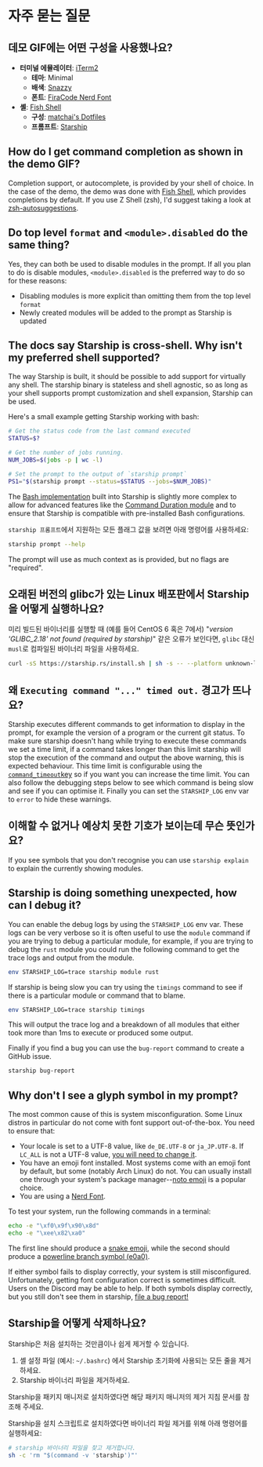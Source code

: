# 자주 묻는 질문

## 데모 GIF에는 어떤 구성을 사용했나요?

- **터미널 에뮬레이터**: [iTerm2](https://iterm2.com/)
  - **테마**: Minimal
  - **배색**: [Snazzy](https://github.com/sindresorhus/iterm2-snazzy)
  - **폰트**: [FiraCode Nerd Font](https://www.nerdfonts.com/font-downloads)
- **셸**: [Fish Shell](https://fishshell.com/)
  - **구성**: [matchai's Dotfiles](https://github.com/matchai/dotfiles/blob/b6c6a701d0af8d145a8370288c00bb9f0648b5c2/.config/fish/config.fish)
  - **프롬프트**: [Starship](https://starship.rs/)

## How do I get command completion as shown in the demo GIF?

Completion support, or autocomplete, is provided by your shell of choice. In the case of the demo, the demo was done with [Fish Shell](https://fishshell.com/), which provides completions by default. If you use Z Shell (zsh), I'd suggest taking a look at [zsh-autosuggestions](https://github.com/zsh-users/zsh-autosuggestions).

## Do top level `format` and `<module>.disabled` do the same thing?

Yes, they can both be used to disable modules in the prompt. If all you plan to do is disable modules, `<module>.disabled` is the preferred way to do so for these reasons:

- Disabling modules is more explicit than omitting them from the top level `format`
- Newly created modules will be added to the prompt as Starship is updated

## The docs say Starship is cross-shell. Why isn't my preferred shell supported?

The way Starship is built, it should be possible to add support for virtually any shell. The starship binary is stateless and shell agnostic, so as long as your shell supports prompt customization and shell expansion, Starship can be used.

Here's a small example getting Starship working with bash:

```sh
# Get the status code from the last command executed
STATUS=$?

# Get the number of jobs running.
NUM_JOBS=$(jobs -p | wc -l)

# Set the prompt to the output of `starship prompt`
PS1="$(starship prompt --status=$STATUS --jobs=$NUM_JOBS)"
```

The [Bash implementation](https://github.com/starship/starship/blob/master/src/init/starship.bash) built into Starship is slightly more complex to allow for advanced features like the [Command Duration module](https://starship.rs/config/#command-duration) and to ensure that Starship is compatible with pre-installed Bash configurations.

`starship 프롬프트`에서 지원하는 모든 플래그 값을 보려면 아래 명령어를 사용하세요:

```sh
starship prompt --help
```

The prompt will use as much context as is provided, but no flags are "required".

## 오래된 버전의 glibc가 있는 Linux 배포판에서 Starship을 어떻게 실행하나요?

미리 빌드된 바이너리를 실행할 때 (예를 들어 CentOS 6 혹은 7에서) "_version 'GLIBC_2.18' not found (required by starship)_" 같은 오류가 보인다면, `glibc` 대신 `musl`로 컴파일된 바이너리 파일을 사용하세요.

```sh
curl -sS https://starship.rs/install.sh | sh -s -- --platform unknown-linux-musl
```

## 왜 `Executing command "..." timed out.` 경고가 뜨나요?

Starship executes different commands to get information to display in the prompt, for example the version of a program or the current git status. To make sure starship doesn't hang while trying to execute these commands we set a time limit, if a command takes longer than this limit starship will stop the execution of the command and output the above warning, this is expected behaviour. This time limit is configurable using the [`command_timeout`key](/config/#prompt) so if you want you can increase the time limit. You can also follow the debugging steps below to see which command is being slow and see if you can optimise it. Finally you can set the `STARSHIP_LOG` env var to `error` to hide these warnings.

## 이해할 수 없거나 예상치 못한 기호가 보이는데 무슨 뜻인가요?

If you see symbols that you don't recognise you can use `starship explain` to explain the currently showing modules.

## Starship is doing something unexpected, how can I debug it?

You can enable the debug logs by using the `STARSHIP_LOG` env var. These logs can be very verbose so it is often useful to use the `module` command if you are trying to debug a particular module, for example, if you are trying to debug the `rust` module you could run the following command to get the trace logs and output from the module.

```sh
env STARSHIP_LOG=trace starship module rust
```

If starship is being slow you can try using the `timings` command to see if there is a particular module or command that to blame.

```sh
env STARSHIP_LOG=trace starship timings
```

This will output the trace log and a breakdown of all modules that either took more than 1ms to execute or produced some output.

Finally if you find a bug you can use the `bug-report` command to create a GitHub issue.

```sh
starship bug-report
```

## Why don't I see a glyph symbol in my prompt?

The most common cause of this is system misconfiguration. Some Linux distros in particular do not come with font support out-of-the-box. You need to ensure that:

- Your locale is set to a UTF-8 value, like `de_DE.UTF-8` or `ja_JP.UTF-8`. If `LC_ALL` is not a UTF-8 value, [you will need to change it](https://www.tecmint.com/set-system-locales-in-linux/).
- You have an emoji font installed. Most systems come with an emoji font by default, but some (notably Arch Linux) do not. You can usually install one through your system's package manager--[noto emoji](https://www.google.com/get/noto/help/emoji/) is a popular choice.
- You are using a [Nerd Font](https://www.nerdfonts.com/).

To test your system, run the following commands in a terminal:

```sh
echo -e "\xf0\x9f\x90\x8d"
echo -e "\xee\x82\xa0"
```

The first line should produce a [snake emoji](https://emojipedia.org/snake/), while the second should produce a [powerline branch symbol (e0a0)](https://github.com/ryanoasis/powerline-extra-symbols#glyphs).

If either symbol fails to display correctly, your system is still misconfigured. Unfortunately, getting font configuration correct is sometimes difficult. Users on the Discord may be able to help. If both symbols display correctly, but you still don't see them in starship, [file a bug report!](https://github.com/starship/starship/issues/new/choose)

## Starship을 어떻게 삭제하나요?

Starship은 처음 설치하는 것만큼이나 쉽게 제거할 수 있습니다.

1. 셸 설정 파일 (예시: `~/.bashrc`) 에서 Starship 초기화에 사용되는 모든 줄을 제거하세요.
1. Starship 바이너리 파일을 제거하세요.

Starship을 패키지 매니저로 설치하였다면 해당 패키지 매니저의 제거 지침 문서를 참조해 주세요.

Starship을 설치 스크립트로 설치하였다면 바이너리 파일 제거를 위해 아래 명령어를 실행하세요:

```sh
# starship 바이너리 파일을 찾고 제거합니다.
sh -c 'rm "$(command -v 'starship')"'
```
